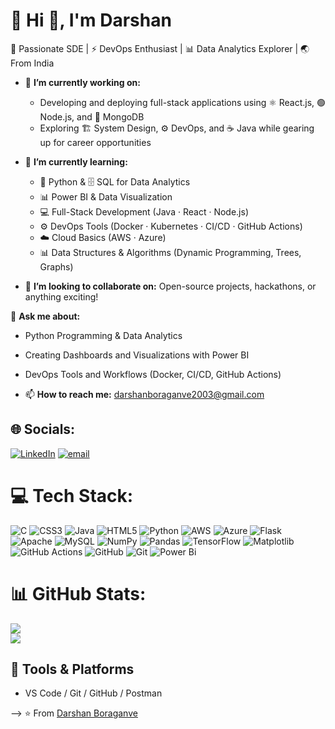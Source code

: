 # 💫 Hi 👋, I'm Darshan
🚀 Passionate SDE | ⚡ DevOps Enthusiast | 📊 Data Analytics Explorer | 🌏 From India

- 🚀 **I’m currently working on:**

  - Developing and deploying full-stack applications using ⚛️ React.js, 🟢 Node.js, and 🍃 MongoDB  
  - Exploring 🏗️ System Design, ⚙️ DevOps, and ☕ Java while gearing up for career opportunities 


- 🌱 **I’m currently learning:**
  - 🐍 Python & 🗄️ SQL for Data Analytics  
  - 📊 Power BI & Data Visualization  
  - 💻 Full-Stack Development (Java · React · Node.js)  
  - ⚙️ DevOps Tools (Docker · Kubernetes · CI/CD · GitHub Actions)  
  - ☁️ Cloud Basics (AWS · Azure)
  - 📊 Data Structures & Algorithms (Dynamic Programming, Trees, Graphs)


- 👯 **I’m looking to collaborate on:** Open-source projects, hackathons, or anything exciting!

 💬 **Ask me about:** 
   - Python Programming & Data Analytics  
   - Creating Dashboards and Visualizations with Power BI  
   - DevOps Tools and Workflows (Docker, CI/CD, GitHub Actions)  


- 📫 **How to reach me:** darshanboraganve2003@gmail.com

## 🌐 Socials:
[![LinkedIn](https://img.shields.io/badge/LinkedIn-%230077B5.svg?logo=linkedin&logoColor=white)](https://www.linkedin.com/in/darshan-boraganve/) 
[![email](https://img.shields.io/badge/Email-D14836?logo=gmail&logoColor=white)](mailto:darshanboraganve2003@gmail.com) 



# 💻 Tech Stack:
![C](https://img.shields.io/badge/c-%2300599C.svg?style=for-the-badge&logo=c&logoColor=white) ![CSS3](https://img.shields.io/badge/css3-%231572B6.svg?style=for-the-badge&logo=css3&logoColor=white) ![Java](https://img.shields.io/badge/java-%23ED8B00.svg?style=for-the-badge&logo=openjdk&logoColor=white)  ![HTML5](https://img.shields.io/badge/html5-%23E34F26.svg?style=for-the-badge&logo=html5&logoColor=white) ![Python](https://img.shields.io/badge/python-3670A0?style=for-the-badge&logo=python&logoColor=ffdd54) ![AWS](https://img.shields.io/badge/AWS-%23FF9900.svg?style=for-the-badge&logo=amazon-aws&logoColor=white) ![Azure](https://img.shields.io/badge/azure-%230072C6.svg?style=for-the-badge&logo=microsoftazure&logoColor=white) ![Flask](https://img.shields.io/badge/flask-%23000.svg?style=for-the-badge&logo=flask&logoColor=white)  ![Apache](https://img.shields.io/badge/apache-%23D42029.svg?style=for-the-badge&logo=apache&logoColor=white) ![MySQL](https://img.shields.io/badge/mysql-4479A1.svg?style=for-the-badge&logo=mysql&logoColor=white) ![NumPy](https://img.shields.io/badge/numpy-%23013243.svg?style=for-the-badge&logo=numpy&logoColor=white) ![Pandas](https://img.shields.io/badge/pandas-%23150458.svg?style=for-the-badge&logo=pandas&logoColor=white) ![TensorFlow](https://img.shields.io/badge/TensorFlow-%23FF6F00.svg?style=for-the-badge&logo=TensorFlow&logoColor=white) ![Matplotlib](https://img.shields.io/badge/Matplotlib-%23ffffff.svg?style=for-the-badge&logo=Matplotlib&logoColor=black) ![GitHub Actions](https://img.shields.io/badge/github%20actions-%232671E5.svg?style=for-the-badge&logo=githubactions&logoColor=white) ![GitHub](https://img.shields.io/badge/github-%23121011.svg?style=for-the-badge&logo=github&logoColor=white) ![Git](https://img.shields.io/badge/git-%23F05033.svg?style=for-the-badge&logo=git&logoColor=white) ![Power Bi](https://img.shields.io/badge/power_bi-F2C811?style=for-the-badge&logo=powerbi&logoColor=black) 
# 📊 GitHub Stats:

![](https://nirzak-streak-stats.vercel.app/?user=DarshanBoraganve&theme=dark&hide_border=false)<br/>
![](https://github-readme-stats.vercel.app/api/top-langs/?username=DarshanBoraganve&theme=dark&hide_border=false&include_all_commits=true&count_private=false&layout=compact)



## 🧰 Tools & Platforms

- VS Code / Git / GitHub / Postman

-->
⭐️ From [Darshan Boraganve](https://github.com/DarshanBoraganve)

